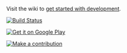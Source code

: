 Visit the wiki to [get started with development](https://github.com/abaker/tasks/wiki/Getting-Started-with-Development).

[![Build Status](https://travis-ci.org/abaker/tasks.svg?branch=master)](https://travis-ci.org/abaker/tasks)

[![Get it on Google Play](https://developer.android.com/images/brand/en_generic_rgb_wo_45.png)](https://play.google.com/store/apps/details?id=org.tasks)

[![Make a contribution](https://pledgie.com/campaigns/24281.png?skin_name=chrome)](https://pledgie.com/campaigns/24281)
